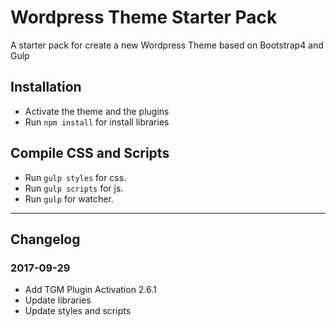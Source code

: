 # Wordpress Theme Starter Pack

A starter pack for create a new Wordpress Theme based on Bootstrap4 and Gulp

## Installation

* Activate the theme and the plugins
* Run `npm install` for install libraries

## Compile CSS and Scripts

* Run `gulp styles` for css.
* Run `gulp scripts` for js.
* Run `gulp` for watcher.

___

## Changelog

### 2017-09-29

* Add TGM Plugin Activation 2.6.1
* Update libraries
* Update styles and scripts
